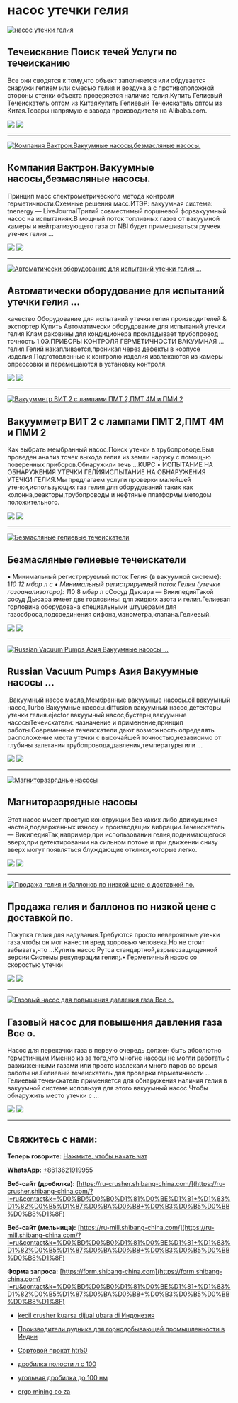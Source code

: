 # насос утечки гелия

<a href="https://swt.shibang-china.com/?l=ru&img&k=%D0%BD%D0%B0%D1%81%D0%BE%D1%81+%D1%83%D1%82%D0%B5%D1%87%D0%BA%D0%B8+%D0%B3%D0%B5%D0%BB%D0%B8%D1%8F" target="_blank">![насос утечки гелия](http://static.shibang-china.com/all-800x300/303.jpg)</a>

## Течеискание Поиск течей Услуги по течеисканию
Все они сводятся к тому,что объект заполняется или обдувается снаружи гелием или смесью гелия и воздуха,а с противоположной стороны стенки объекта проверяется наличие гелия.Купить Гелиевый Течеискатель оптом из КитаяКупить Гелиевый Течеискатель оптом из Китая.Товары напрямую с завода производителя на Alibaba.com.


<a href="https://whatsapp.shibangsoft.com/WhatsApp.php" target="_blank" title="WhatsApp">![](http://static.shibang-china.com/icon/whatsapp.png)</a> <a href="https://swt.shibang-china.com/?l=ru&icon&k=%D0%BD%D0%B0%D1%81%D0%BE%D1%81+%D1%83%D1%82%D0%B5%D1%87%D0%BA%D0%B8+%D0%B3%D0%B5%D0%BB%D0%B8%D1%8F" target="_blank">![](http://static.shibang-china.com/icon/chat-ru.png)</a>

---

<a href="https://swt.shibang-china.com/?l=ru&img&k=%D0%BD%D0%B0%D1%81%D0%BE%D1%81+%D1%83%D1%82%D0%B5%D1%87%D0%BA%D0%B8+%D0%B3%D0%B5%D0%BB%D0%B8%D1%8F" target="_blank">![Компания Вактрон.Вакуумные насосы,безмасляные насосы.](http://static.shibang-china.com/all-800x300/1020.jpg)</a>

## Компания Вактрон.Вакуумные насосы,безмасляные насосы.
Принцип масс спектрометрического метода контроля герметичности.Схемные решения масс.ИТЭР: вакуумная система: tnenergy — LiveJournalТритий совместимый поршневой форвакуумный насос на испытаниях.В мощный поток топливных газов от вакуумной камеры и нейтрализующего газа от NBI будет примешиваться ручеек утечек гелия …


<a href="https://whatsapp.shibangsoft.com/WhatsApp.php" target="_blank" title="WhatsApp">![](http://static.shibang-china.com/icon/whatsapp.png)</a> <a href="https://swt.shibang-china.com/?l=ru&icon&k=%D0%BD%D0%B0%D1%81%D0%BE%D1%81+%D1%83%D1%82%D0%B5%D1%87%D0%BA%D0%B8+%D0%B3%D0%B5%D0%BB%D0%B8%D1%8F" target="_blank">![](http://static.shibang-china.com/icon/chat-ru.png)</a>

---

<a href="https://swt.shibang-china.com/?l=ru&img&k=%D0%BD%D0%B0%D1%81%D0%BE%D1%81+%D1%83%D1%82%D0%B5%D1%87%D0%BA%D0%B8+%D0%B3%D0%B5%D0%BB%D0%B8%D1%8F" target="_blank">![Автоматически оборудование для испытаний утечки гелия …](http://static.shibang-china.com/all-800x300/873.jpg)</a>

## Автоматически оборудование для испытаний утечки гелия …
качество Оборудование для испытаний утечки гелия производителей & экспортер Купить Автоматически оборудование для испытаний утечки гелия Клам раковины для кондиционера прокладывает трубопровод точность 1.0Э.ПРИБОРЫ КОНТРОЛЯ ГЕРМЕТИЧНОСТИ ВАКУУМНАЯ …гелия.Гелий накапливается,проникая через дефекты в корпусе изделия.Подготовленные к контролю изделия извлекаются из камеры опрессовки и перемещаются в установку контроля.


<a href="https://whatsapp.shibangsoft.com/WhatsApp.php" target="_blank" title="WhatsApp">![](http://static.shibang-china.com/icon/whatsapp.png)</a> <a href="https://swt.shibang-china.com/?l=ru&icon&k=%D0%BD%D0%B0%D1%81%D0%BE%D1%81+%D1%83%D1%82%D0%B5%D1%87%D0%BA%D0%B8+%D0%B3%D0%B5%D0%BB%D0%B8%D1%8F" target="_blank">![](http://static.shibang-china.com/icon/chat-ru.png)</a>

---

<a href="https://swt.shibang-china.com/?l=ru&img&k=%D0%BD%D0%B0%D1%81%D0%BE%D1%81+%D1%83%D1%82%D0%B5%D1%87%D0%BA%D0%B8+%D0%B3%D0%B5%D0%BB%D0%B8%D1%8F" target="_blank">![Вакуумметр ВИТ 2 с лампами ПМТ 2,ПМТ 4М и ПМИ 2](http://static.shibang-china.com/all-800x300/801.jpg)</a>

## Вакуумметр ВИТ 2 с лампами ПМТ 2,ПМТ 4М и ПМИ 2
Как выбрать мембранный насос.Поиск утечки в трубопроводе.Был проведен анализ точек выхода гелия из земли наружу с помощью поверенных приборов.Обнаружили течь …KUPC • ИСПЫТАНИЕ НА ОБНАРУЖЕНИЯ УТЕЧКИ ГЕЛИЯИСПЫТАНИЕ НА ОБНАРУЖЕНИЯ УТЕЧКИ ГЕЛИЯ.Мы предлагаем услуги проверки малейшей утечки,использующих газ гелия для оборудований таких как колонна,реакторы,трубопроводы и нефтяные платформы методом положительного.


<a href="https://whatsapp.shibangsoft.com/WhatsApp.php" target="_blank" title="WhatsApp">![](http://static.shibang-china.com/icon/whatsapp.png)</a> <a href="https://swt.shibang-china.com/?l=ru&icon&k=%D0%BD%D0%B0%D1%81%D0%BE%D1%81+%D1%83%D1%82%D0%B5%D1%87%D0%BA%D0%B8+%D0%B3%D0%B5%D0%BB%D0%B8%D1%8F" target="_blank">![](http://static.shibang-china.com/icon/chat-ru.png)</a>

---

<a href="https://swt.shibang-china.com/?l=ru&img&k=%D0%BD%D0%B0%D1%81%D0%BE%D1%81+%D1%83%D1%82%D0%B5%D1%87%D0%BA%D0%B8+%D0%B3%D0%B5%D0%BB%D0%B8%D1%8F" target="_blank">![Безмасляные гелиевые течеискатели](http://static.shibang-china.com/all-800x300/452.jpg)</a>

## Безмасляные гелиевые течеискатели
• Минимальный регистрируемый поток Гелия (в вакуумной системе): 1*10 12 мбар л с • Минимальный регистрируемый поток Гелия (утечки газоанализатора): 1*10 8 мбар л сСосуд Дьюара — ВикипедияТакой сосуд Дьюара имеет две горловины: для жидких азота и гелия.Гелиевая горловина оборудована специальными штуцерами для газосброса,подсоединения сифона,манометра,клапана.Гелиевый.


<a href="https://whatsapp.shibangsoft.com/WhatsApp.php" target="_blank" title="WhatsApp">![](http://static.shibang-china.com/icon/whatsapp.png)</a> <a href="https://swt.shibang-china.com/?l=ru&icon&k=%D0%BD%D0%B0%D1%81%D0%BE%D1%81+%D1%83%D1%82%D0%B5%D1%87%D0%BA%D0%B8+%D0%B3%D0%B5%D0%BB%D0%B8%D1%8F" target="_blank">![](http://static.shibang-china.com/icon/chat-ru.png)</a>

---

<a href="https://swt.shibang-china.com/?l=ru&img&k=%D0%BD%D0%B0%D1%81%D0%BE%D1%81+%D1%83%D1%82%D0%B5%D1%87%D0%BA%D0%B8+%D0%B3%D0%B5%D0%BB%D0%B8%D1%8F" target="_blank">![Russian Vacuum Pumps Азия Вакуумные насосы …](http://static.shibang-china.com/all-800x300/1093.jpg)</a>

## Russian Vacuum Pumps Азия Вакуумные насосы …
,Вакуумный насос масла,Мембранные вакуумные насосы.oil вакуумный насос,Turbo Вакуумные насосы.diffusion вакуумный насос,детекторы утечки гелия.ejector вакуумный насос,бустеры,вакуумные насосыТечеискатели: назначение и применение,принцип работы.Современные течеискатели дают возможность определять расположение места утечки с высочайшей точностью,независимо от глубины залегания трубопровода,давления,температуры или …


<a href="https://whatsapp.shibangsoft.com/WhatsApp.php" target="_blank" title="WhatsApp">![](http://static.shibang-china.com/icon/whatsapp.png)</a> <a href="https://swt.shibang-china.com/?l=ru&icon&k=%D0%BD%D0%B0%D1%81%D0%BE%D1%81+%D1%83%D1%82%D0%B5%D1%87%D0%BA%D0%B8+%D0%B3%D0%B5%D0%BB%D0%B8%D1%8F" target="_blank">![](http://static.shibang-china.com/icon/chat-ru.png)</a>

---

<a href="https://swt.shibang-china.com/?l=ru&img&k=%D0%BD%D0%B0%D1%81%D0%BE%D1%81+%D1%83%D1%82%D0%B5%D1%87%D0%BA%D0%B8+%D0%B3%D0%B5%D0%BB%D0%B8%D1%8F" target="_blank">![Магниторазрядные насосы](http://static.shibang-china.com/all-800x300/661.jpg)</a>

## Магниторазрядные насосы
Этот насос имеет простую конструкции без каких либо движущихся частей,подверженных износу и производящих вибрации.Течеискатель — ВикипедияТак,например,при использовании гелия,поднимающегося вверх,при детектировании на сильном потоке и при движении снизу вверх могут появляться блуждающие отклики,которые легко.


<a href="https://whatsapp.shibangsoft.com/WhatsApp.php" target="_blank" title="WhatsApp">![](http://static.shibang-china.com/icon/whatsapp.png)</a> <a href="https://swt.shibang-china.com/?l=ru&icon&k=%D0%BD%D0%B0%D1%81%D0%BE%D1%81+%D1%83%D1%82%D0%B5%D1%87%D0%BA%D0%B8+%D0%B3%D0%B5%D0%BB%D0%B8%D1%8F" target="_blank">![](http://static.shibang-china.com/icon/chat-ru.png)</a>

---

<a href="https://swt.shibang-china.com/?l=ru&img&k=%D0%BD%D0%B0%D1%81%D0%BE%D1%81+%D1%83%D1%82%D0%B5%D1%87%D0%BA%D0%B8+%D0%B3%D0%B5%D0%BB%D0%B8%D1%8F" target="_blank">![Продажа гелия и баллонов по низкой цене с доставкой по.](http://static.shibang-china.com/all-800x300/1298.jpg)</a>

## Продажа гелия и баллонов по низкой цене с доставкой по.
Покупка гелия для надувания.Требуются просто невероятные утечки газа,чтобы он мог нанести вред здоровью человека.Но не стоит забывать,что …Купить насос Рутса стандартной,взрывозащищенной версии.Системы рекуперации гелия;.• Герметичный насос со скоростью утечки


<a href="https://whatsapp.shibangsoft.com/WhatsApp.php" target="_blank" title="WhatsApp">![](http://static.shibang-china.com/icon/whatsapp.png)</a> <a href="https://swt.shibang-china.com/?l=ru&icon&k=%D0%BD%D0%B0%D1%81%D0%BE%D1%81+%D1%83%D1%82%D0%B5%D1%87%D0%BA%D0%B8+%D0%B3%D0%B5%D0%BB%D0%B8%D1%8F" target="_blank">![](http://static.shibang-china.com/icon/chat-ru.png)</a>

---

<a href="https://swt.shibang-china.com/?l=ru&img&k=%D0%BD%D0%B0%D1%81%D0%BE%D1%81+%D1%83%D1%82%D0%B5%D1%87%D0%BA%D0%B8+%D0%B3%D0%B5%D0%BB%D0%B8%D1%8F" target="_blank">![Газовый насос для повышения давления газа Все о.](http://static.shibang-china.com/all-800x300/631.jpg)</a>

## Газовый насос для повышения давления газа Все о.
Насос для перекачки газа в первую очередь должен быть абсолютно герметичным.Именно из за того,что многие насосы не могли работать с разжиженными газами или просто извлекали много паров во время работы на.Гелиевый течеискатель для проверки герметичности …Гелиевый течеискатель применяется для обнаружения наличия гелия в вакуумной системе.используя для этого вакуумный насос.Чтобы обнаружить место утечки с …


<a href="https://whatsapp.shibangsoft.com/WhatsApp.php" target="_blank" title="WhatsApp">![](http://static.shibang-china.com/icon/whatsapp.png)</a> <a href="https://swt.shibang-china.com/?l=ru&icon&k=%D0%BD%D0%B0%D1%81%D0%BE%D1%81+%D1%83%D1%82%D0%B5%D1%87%D0%BA%D0%B8+%D0%B3%D0%B5%D0%BB%D0%B8%D1%8F" target="_blank">![](http://static.shibang-china.com/icon/chat-ru.png)</a>

---
## Свяжитесь с нами:

**Теперь говорите:** [Нажмите, чтобы начать чат](https://swt.shibang-china.com?l=ru&contact&k=%D0%BD%D0%B0%D1%81%D0%BE%D1%81+%D1%83%D1%82%D0%B5%D1%87%D0%BA%D0%B8+%D0%B3%D0%B5%D0%BB%D0%B8%D1%8F)

**WhatsApp:**  [+8613621919955](https://whatsapp.shibangsoft.com/WhatsApp.php)

**Веб-сайт (дробилка):** [https://ru-crusher.shibang-china.com/](https://ru-crusher.shibang-china.com/?l=ru&contact&k=%D0%BD%D0%B0%D1%81%D0%BE%D1%81+%D1%83%D1%82%D0%B5%D1%87%D0%BA%D0%B8+%D0%B3%D0%B5%D0%BB%D0%B8%D1%8F)

**Веб-сайт (мельница):** [https://ru-mill.shibang-china.com/](https://ru-mill.shibang-china.com/?l=ru&contact&k=%D0%BD%D0%B0%D1%81%D0%BE%D1%81+%D1%83%D1%82%D0%B5%D1%87%D0%BA%D0%B8+%D0%B3%D0%B5%D0%BB%D0%B8%D1%8F)

**Форма запроса:** [https://form.shibang-china.com](https://form.shibang-china.com?l=ru&contact&k=%D0%BD%D0%B0%D1%81%D0%BE%D1%81+%D1%83%D1%82%D0%B5%D1%87%D0%BA%D0%B8+%D0%B3%D0%B5%D0%BB%D0%B8%D1%8F)

* [kecil crusher kuarsa dijual ubara di Индонезия](../18/kecil%20crusher%20kuarsa%20dijual%20ubara%20di%20%D0%98%D0%BD%D0%B4%D0%BE%D0%BD%D0%B5%D0%B7%D0%B8%D1%8F.md)

* [Производители рудника для горнодобывающей промышленности в Индии](../20/%D0%9F%D1%80%D0%BE%D0%B8%D0%B7%D0%B2%D0%BE%D0%B4%D0%B8%D1%82%D0%B5%D0%BB%D0%B8%20%D1%80%D1%83%D0%B4%D0%BD%D0%B8%D0%BA%D0%B0%20%D0%B4%D0%BB%D1%8F%20%D0%B3%D0%BE%D1%80%D0%BD%D0%BE%D0%B4%D0%BE%D0%B1%D1%8B%D0%B2%D0%B0%D1%8E%D1%89%D0%B5%D0%B9%20%D0%BF%D1%80%D0%BE%D0%BC%D1%8B%D1%88%D0%BB%D0%B5%D0%BD%D0%BD%D0%BE%D1%81%D1%82%D0%B8%20%D0%B2%20%D0%98%D0%BD%D0%B4%D0%B8%D0%B8.md)

* [Сортовой прокат htr50](../19/%D0%A1%D0%BE%D1%80%D1%82%D0%BE%D0%B2%D0%BE%D0%B9%20%D0%BF%D1%80%D0%BE%D0%BA%D0%B0%D1%82%20htr50.md)

* [дробилка полости л с 100](../17/%D0%B4%D1%80%D0%BE%D0%B1%D0%B8%D0%BB%D0%BA%D0%B0%20%D0%BF%D0%BE%D0%BB%D0%BE%D1%81%D1%82%D0%B8%20%D0%BB%20%D1%81%20100.md)

* [угольная дробилка до 100 нм](../16/%D1%83%D0%B3%D0%BE%D0%BB%D1%8C%D0%BD%D0%B0%D1%8F%20%D0%B4%D1%80%D0%BE%D0%B1%D0%B8%D0%BB%D0%BA%D0%B0%20%D0%B4%D0%BE%20100%20%D0%BD%D0%BC.md)

* [ergo mining co za](../18/ergo%20mining%20co%20za.md)
